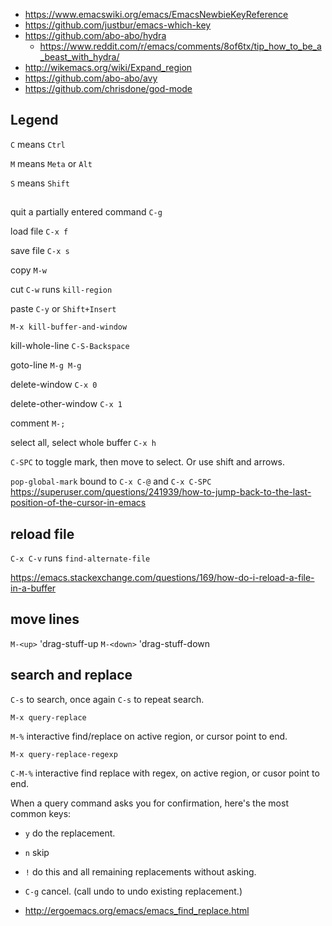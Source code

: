 - https://www.emacswiki.org/emacs/EmacsNewbieKeyReference
- https://github.com/justbur/emacs-which-key
- https://github.com/abo-abo/hydra
  - https://www.reddit.com/r/emacs/comments/8of6tx/tip_how_to_be_a_beast_with_hydra/
- http://wikemacs.org/wiki/Expand_region
- https://github.com/abo-abo/avy
- https://github.com/chrisdone/god-mode

## Legend

`C` means `Ctrl`

`M` means `Meta` or `Alt`

`S` means `Shift`

##

quit a partially entered command `C-g`

load file `C-x f`

save file `C-x s`

copy `M-w`

cut `C-w` runs `kill-region`

paste `C-y` or `Shift+Insert`

`M-x kill-buffer-and-window`

kill-whole-line `C-S-Backspace`

goto-line `M-g M-g`

delete-window `C-x 0`

delete-other-window `C-x 1`

comment `M-;`

select all, select whole buffer `C-x h`

`C-SPC` to toggle mark, then move to select. Or use shift and arrows.

`pop-global-mark` bound to `C-x C-@` and `C-x C-SPC` https://superuser.com/questions/241939/how-to-jump-back-to-the-last-position-of-the-cursor-in-emacs

## reload file

`C-x C-v` runs `find-alternate-file`

https://emacs.stackexchange.com/questions/169/how-do-i-reload-a-file-in-a-buffer

## move lines

`M-<up>` 'drag-stuff-up
`M-<down>` 'drag-stuff-down

## search and replace

`C-s` to search, once again `C-s` to repeat search.

`M-x query-replace`

`M-%` interactive find/replace on active region, or cursor point to end.

`M-x query-replace-regexp`

`C-M-%` interactive find replace with regex, on active region, or cusor point to end.

When a query command asks you for confirmation, here's the most common keys:

- `y` do the replacement.
- `n` skip
- `!` do this and all remaining replacements without asking.
- `C-g` cancel. (call undo to undo existing replacement.)

- http://ergoemacs.org/emacs/emacs_find_replace.html
